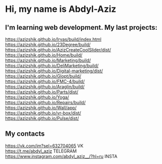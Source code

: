 # Hi, my name is Abdyl-Aziz <br>
## I'm learning web development. My last projects: <br>
https://azizshik.github.io/Irvas/build/index.html <br>
https://azizshik.github.io/23Degree/build/ <br>
https://azizshik.github.io/AzizCreateCoolSlider/dist/<br>
https://azizshik.github.io/Home/build/<br>
https://azizshik.github.io/Marketing/build/ <br>
https://azizshik.github.io/DeliMarketing/build/ <br>
https://azizshik.github.io/Digital-marketing/dist/<br>
https://azizshik.github.io/Glopt/build/</br>
https://azizshik.github.io/FMC-4/build/ <br>
https://azizshik.github.io/Araglin/build/ <br>
https://azizshik.github.io/Parts/dist/<br>
https://azizshik.github.io/Yoga/</br>
https://azizshik.github.io/Repairs/build/<br>
https://azizshik.github.io/Wall/app/<br>
https://azizshik.github.io/vr-box/dist/<br>
https://azizshik.github.io/Pulse/dist/<br>

## My contacts <br>
https://vk.com/im?sel=632704065 VK<br>
https://t.me/abdyl_aziz TELEGRAM<br>
https://www.instagram.com/abdyl_aziz__/?hl=ru INSTA<br>
